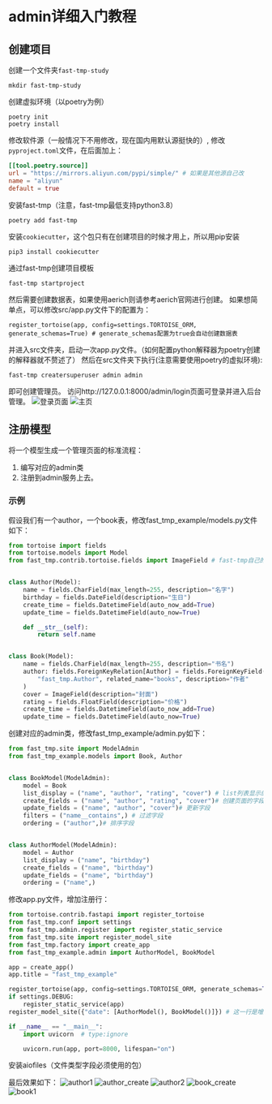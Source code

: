 # admin详细入门教程

## 创建项目

创建一个文件夹```fast-tmp-study```

```shell
mkdir fast-tmp-study
```

创建虚拟环境（以poetry为例）

```shell
poetry init
poetry install
```

修改软件源（一般情况下不用修改，现在国内用默认源挺快的）,
修改`pyproject.toml`文件，在后面加上：

```toml
[[tool.poetry.source]]
url = "https://mirrors.aliyun.com/pypi/simple/" # 如果是其他源自己改
name = "aliyun"
default = true
```

安装fast-tmp（注意，fast-tmp最低支持python3.8）

```shell
poetry add fast-tmp
```

安装`cookiecutter`，这个包只有在创建项目的时候才用上，所以用pip安装

```shell
pip3 install cookiecutter
```

通过fast-tmp创建项目模板

```shell
fast-tmp startproject
```

然后需要创建数据表，如果使用aerich则请参考aerich官网进行创建。
如果想简单点，可以修改src/app.py文件下的配置为：

```pycon
register_tortoise(app, config=settings.TORTOISE_ORM, generate_schemas=True) # generate_schemas配置为true会自动创建数据表
```

并进入src文件夹，启动一次app.py文件。（如何配置python解释器为poetry创建的解释器就不赘述了）
然后在src文件夹下执行(注意需要使用poetry的虚拟环境):

```shell
fast-tmp creatersuperuser admin admin
```

即可创建管理员。
访问http://127.0.0.1:8000/admin/login页面可登录并进入后台管理。
![登录页面](./images/登录页面.png)
![主页](./images/主页.jpg)

## 注册模型

将一个模型生成一个管理页面的标准流程：

1. 编写对应的admin类
2. 注册到admin服务上去。

### 示例

假设我们有一个author，一个book表，修改fast_tmp_example/models.py文件如下：

```python
from tortoise import fields
from tortoise.models import Model
from fast_tmp.contrib.tortoise.fields import ImageField # fast-tmp自己的字符


class Author(Model):
    name = fields.CharField(max_length=255, description="名字")
    birthday = fields.DateField(description="生日")
    create_time = fields.DatetimeField(auto_now_add=True)
    update_time = fields.DatetimeField(auto_now=True)

    def __str__(self):
        return self.name


class Book(Model):
    name = fields.CharField(max_length=255, description="书名")
    author: fields.ForeignKeyRelation[Author] = fields.ForeignKeyField(
        "fast_tmp.Author", related_name="books", description="作者"
    )
    cover = ImageField(description="封面")
    rating = fields.FloatField(description="价格")
    create_time = fields.DatetimeField(auto_now_add=True)
    update_time = fields.DatetimeField(auto_now=True)

```

创建对应的admin类，修改fast_tmp_example/admin.py如下：
```python
from fast_tmp.site import ModelAdmin
from fast_tmp_example.models import Book, Author


class BookModel(ModelAdmin):
    model = Book
    list_display = ("name", "author", "rating", "cover") # list列表显示的字段
    create_fields = ("name", "author", "rating", "cover")# 创建页面的字段
    update_fields = ("name", "author", "cover")# 更新字段
    filters = ("name__contains",) # 过滤字段
    ordering = ("author",)# 排序字段


class AuthorModel(ModelAdmin):
    model = Author
    list_display = ("name", "birthday")
    create_fields = ("name", "birthday")
    update_fields = ("name", "birthday")
    ordering = ("name",)

```
修改app.py文件，增加注册行：
```python
from tortoise.contrib.fastapi import register_tortoise
from fast_tmp.conf import settings
from fast_tmp.admin.register import register_static_service
from fast_tmp.site import register_model_site
from fast_tmp.factory import create_app
from fast_tmp_example.admin import AuthorModel, BookModel

app = create_app()
app.title = "fast_tmp_example"

register_tortoise(app, config=settings.TORTOISE_ORM, generate_schemas=True)
if settings.DEBUG:
    register_static_service(app)
register_model_site({"date": [AuthorModel(), BookModel()]}) # 这一行是增加的，date是分组名称

if __name__ == "__main__":
    import uvicorn  # type:ignore

    uvicorn.run(app, port=8000, lifespan="on")

```
安装aiofiles（文件类型字段必须使用的包）

最后效果如下：
![author1](./images/page/author1.png)
![author_create](./images/page/author_create.png)
![author2](./images/page/author2.png)
![book_create](./images/page/book_create.png)
![book1](./images/page/book1.png)
